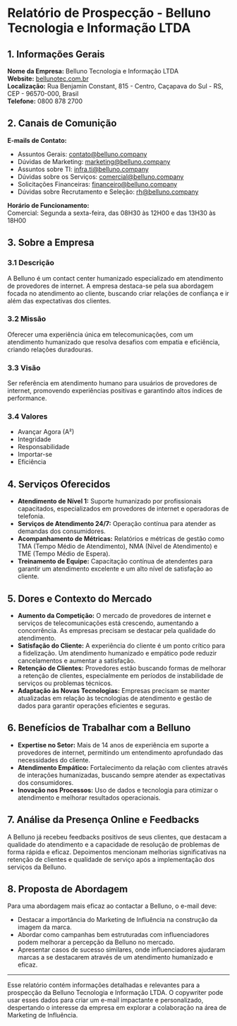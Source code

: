 # Relatório de Prospecção - Belluno Tecnologia e Informação LTDA

## 1. Informações Gerais

**Nome da Empresa:** Belluno Tecnologia e Informação LTDA  
**Website:** [bellunotec.com.br](http://www.bellunotec.com.br)  
**Localização:** Rua Benjamin Constant, 815 - Centro, Caçapava do Sul - RS, CEP - 96570-000, Brasil  
**Telefone:** 0800 878 2700  

## 2. Canais de Comunição

**E-mails de Contato:**
- Assuntos Gerais: contato@belluno.company
- Dúvidas de Marketing: marketing@belluno.company
- Assuntos sobre TI: infra.ti@belluno.company
- Dúvidas sobre os Serviços: comercial@belluno.company
- Solicitações Financeiras: financeiro@belluno.company
- Dúvidas sobre Recrutamento e Seleção: rh@belluno.company

**Horário de Funcionamento:**  
Comercial: Segunda a sexta-feira, das 08H30 às 12H00 e das 13H30 às 18H00  

## 3. Sobre a Empresa

### 3.1 Descrição
A Belluno é um contact center humanizado especializado em atendimento de provedores de internet. A empresa destaca-se pela sua abordagem focada no atendimento ao cliente, buscando criar relações de confiança e ir além das expectativas dos clientes.

### 3.2 Missão
Oferecer uma experiência única em telecomunicações, com um atendimento humanizado que resolva desafios com empatia e eficiência, criando relações duradouras.

### 3.3 Visão
Ser referência em atendimento humano para usuários de provedores de internet, promovendo experiências positivas e garantindo altos índices de performance.

### 3.4 Valores
- Avançar Agora (A²)
- Integridade
- Responsabilidade
- Importar-se
- Eficiência

## 4. Serviços Oferecidos

- **Atendimento de Nível 1:** Suporte humanizado por profissionais capacitados, especializados em provedores de internet e operadoras de telefonia.
- **Serviços de Atendimento 24/7:** Operação contínua para atender as demandas dos consumidores.
- **Acompanhamento de Métricas:** Relatórios e métricas de gestão como TMA (Tempo Médio de Atendimento), NMA (Nível de Atendimento) e TME (Tempo Médio de Espera).
- **Treinamento de Equipe:** Capacitação contínua de atendentes para garantir um atendimento excelente e um alto nível de satisfação ao cliente.
  
## 5. Dores e Contexto do Mercado

- **Aumento da Competição:** O mercado de provedores de internet e serviços de telecomunicações está crescendo, aumentando a concorrência. As empresas precisam se destacar pela qualidade do atendimento.
- **Satisfação do Cliente:** A experiência do cliente é um ponto crítico para a fidelização. Um atendimento humanizado e empático pode reduzir cancelamentos e aumentar a satisfação.
- **Retenção de Clientes:** Provedores estão buscando formas de melhorar a retenção de clientes, especialmente em períodos de instabilidade de serviços ou problemas técnicos.
- **Adaptação às Novas Tecnologias:** Empresas precisam se manter atualizadas em relação às tecnologias de atendimento e gestão de dados para garantir operações eficientes e seguras.

## 6. Benefícios de Trabalhar com a Belluno

- **Expertise no Setor:** Mais de 14 anos de experiência em suporte a provedores de internet, permitindo um entendimento aprofundado das necessidades do cliente.
- **Atendimento Empático:** Fortalecimento da relação com clientes através de interações humanizadas, buscando sempre atender as expectativas dos consumidores.
- **Inovação nos Processos:** Uso de dados e tecnologia para otimizar o atendimento e melhorar resultados operacionais.

## 7. Análise da Presença Online e Feedbacks

A Belluno já recebeu feedbacks positivos de seus clientes, que destacam a qualidade do atendimento e a capacidade de resolução de problemas de forma rápida e eficaz. Depoimentos mencionam melhorias significativas na retenção de clientes e qualidade de serviço após a implementação dos serviços da Belluno.

## 8. Proposta de Abordagem

Para uma abordagem mais eficaz ao contactar a Belluno, o e-mail deve:
- Destacar a importância do Marketing de Influência na construção da imagem da marca.
- Abordar como campanhas bem estruturadas com influenciadores podem melhorar a percepção da Belluno no mercado.
- Apresentar casos de sucesso similares, onde influenciadores ajudaram marcas a se destacarem através de um atendimento humanizado e eficaz.

---

Esse relatório contém informações detalhadas e relevantes para a prospecção da Belluno Tecnologia e Informação LTDA. O copywriter pode usar esses dados para criar um e-mail impactante e personalizado, despertando o interesse da empresa em explorar a colaboração na área de Marketing de Influência.